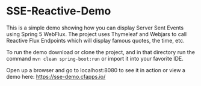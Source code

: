 # SSE-Reactive-Demo

This is a simple demo showing how you can display Server Sent Events using Spring 5 WebFlux. The project uses Thymeleaf and Webjars to call Reactive Flux Endpoints which will display famous quotes, the time, etc.

To run the demo download or clone the project, and in that directory run the command <code>mvn clean spring-boot:run</code> or import it into your favorite IDE.

Open up a browser and go to localhost:8080 to see it in action or view a demo here: https://sse-demo.cfapps.io/



